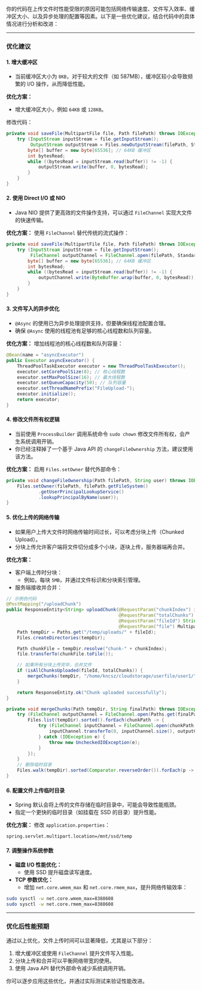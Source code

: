你的代码在上传文件时性能受限的原因可能包括网络传输速度、文件写入效率、缓冲区大小、以及异步处理的配置等因素。以下是一些优化建议，结合代码中的具体情况进行分析和改进：

---

### **优化建议**

#### **1. 增大缓冲区**
- 当前缓冲区大小为 `8KB`，对于较大的文件（如 587MB），缓冲区较小会导致频繁的 I/O 操作，从而降低性能。

**优化方案：**
- 增大缓冲区大小，例如 `64KB` 或 `128KB`。

修改代码：
```java
private void saveFile(MultipartFile file, Path filePath) throws IOException {
    try (InputStream inputStream = file.getInputStream();
         OutputStream outputStream = Files.newOutputStream(filePath, StandardOpenOption.CREATE, StandardOpenOption.WRITE)) {
        byte[] buffer = new byte[65536]; // 64KB 缓冲区
        int bytesRead;
        while ((bytesRead = inputStream.read(buffer)) != -1) {
            outputStream.write(buffer, 0, bytesRead);
        }
    }
}
```

#### **2. 使用 Direct I/O 或 NIO**
- Java NIO 提供了更高效的文件操作支持，可以通过 `FileChannel` 实现大文件的快速传输。

**优化方案：**
使用 `FileChannel` 替代传统的流式操作：
```java
private void saveFile(MultipartFile file, Path filePath) throws IOException {
    try (InputStream inputStream = file.getInputStream();
         FileChannel outputChannel = FileChannel.open(filePath, StandardOpenOption.CREATE, StandardOpenOption.WRITE)) {
        byte[] buffer = new byte[65536]; // 64KB 缓冲区
        int bytesRead;
        while ((bytesRead = inputStream.read(buffer)) != -1) {
            outputChannel.write(ByteBuffer.wrap(buffer, 0, bytesRead));
        }
    }
}
```

#### **3. 文件写入的异步优化**
- `@Async` 的使用已为异步处理提供支持，但要确保线程池配置合理。
- 确保 `@Async` 使用的线程池有足够的核心线程数和队列容量。

**优化方案：**
增加线程池的核心线程数和队列容量：
```java
@Bean(name = "asyncExecutor")
public Executor asyncExecutor() {
    ThreadPoolTaskExecutor executor = new ThreadPoolTaskExecutor();
    executor.setCorePoolSize(8); // 核心线程数
    executor.setMaxPoolSize(16); // 最大线程数
    executor.setQueueCapacity(50); // 队列容量
    executor.setThreadNamePrefix("FileUpload-");
    executor.initialize();
    return executor;
}
```

#### **4. 修改文件所有权逻辑**
- 当前使用 `ProcessBuilder` 调用系统命令 `sudo chown` 修改文件所有权，会产生系统调用开销。
- 你已经注释掉了一个基于 Java API 的 `changeFileOwnership` 方法，建议使用该方法。

**优化方案：**
启用 `Files.setOwner` 替代外部命令：
```java
private void changeFileOwnership(Path filePath, String user) throws IOException {
    Files.setOwner(filePath, filePath.getFileSystem()
            .getUserPrincipalLookupService()
            .lookupPrincipalByName(user));
}
```

#### **5. 优化上传的网络传输**
- 如果用户上传大文件时网络传输时间过长，可以考虑分块上传（Chunked Upload）。
- 分块上传允许客户端将文件切分成多个小块，逐块上传，服务器端再合并。

**优化方案：**
- 客户端上传时分块：
    - 例如，每块 `5MB`，并通过文件标识和分块索引管理。
- 服务端接收并合并：
```java
// 示例伪代码
@PostMapping("/uploadChunk")
public ResponseEntity<String> uploadChunk(@RequestParam("chunkIndex") int chunkIndex,
                                          @RequestParam("totalChunks") int totalChunks,
                                          @RequestParam("fileId") String fileId,
                                          @RequestParam("file") MultipartFile file) {
    Path tempDir = Paths.get("/temp/uploads/" + fileId);
    Files.createDirectories(tempDir);

    Path chunkFile = tempDir.resolve("chunk-" + chunkIndex);
    file.transferTo(chunkFile.toFile());

    // 如果所有分块上传完毕，合并文件
    if (isAllChunksUploaded(fileId, totalChunks)) {
        mergeChunks(tempDir, "/home/kncsz/cloudstorage/userfile/user1/" + fileId);
    }

    return ResponseEntity.ok("Chunk uploaded successfully");
}

private void mergeChunks(Path tempDir, String finalPath) throws IOException {
    try (FileChannel outputChannel = FileChannel.open(Paths.get(finalPath), StandardOpenOption.CREATE, StandardOpenOption.WRITE)) {
        Files.list(tempDir).sorted().forEach(chunkPath -> {
            try (FileChannel inputChannel = FileChannel.open(chunkPath, StandardOpenOption.READ)) {
                inputChannel.transferTo(0, inputChannel.size(), outputChannel);
            } catch (IOException e) {
                throw new UncheckedIOException(e);
            }
        });
    }
    // 删除临时目录
    Files.walk(tempDir).sorted(Comparator.reverseOrder()).forEach(p -> p.toFile().delete());
}
```

#### **6. 配置文件上传临时目录**
- Spring 默认会将上传的文件存储在临时目录中，可能会导致性能瓶颈。
- 指定一个更快的临时目录（如挂载在 SSD 的目录）提升性能。

**优化方案：**
修改 `application.properties`：
```properties
spring.servlet.multipart.location=/mnt/ssd/temp
```

#### **7. 调整操作系统参数**
- **磁盘 I/O 性能优化：**
    - 使用 SSD 提升磁盘读写速度。
- **TCP 参数优化：**
    - 增加 `net.core.wmem_max` 和 `net.core.rmem_max`，提升网络传输效率：
```bash
sudo sysctl -w net.core.wmem_max=8388608
sudo sysctl -w net.core.rmem_max=8388608
```

---

### **优化后性能预期**
通过以上优化，文件上传时间可以显著降低，尤其是以下部分：
1. 增大缓冲区或使用 `FileChannel` 提升文件写入性能。
2. 分块上传和合并可以平衡网络带宽的使用。
3. 使用 Java API 替代外部命令减少系统调用开销。

你可以逐步应用这些优化，并通过实际测试来验证性能改进。